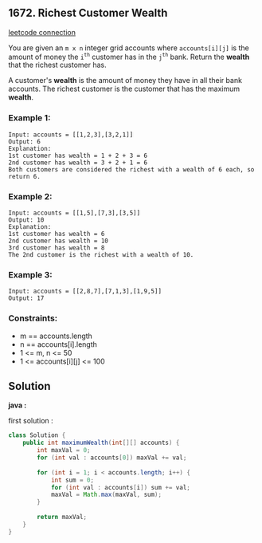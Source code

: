 ## 1672. Richest Customer Wealth

[leetcode connection](https://leetcode.com/problems/richest-customer-wealth/)

You are given an `m x n` integer grid accounts where `accounts[i][j]` is the amount of money the `i`<sup>`th`</sup> customer has in the `j`<sup>`th`</sup> bank. Return the **wealth** that the richest customer has.

A customer's **wealth** is the amount of money they have in all their bank accounts. The richest customer is the customer that has the maximum **wealth**.

### Example 1:
```
Input: accounts = [[1,2,3],[3,2,1]]
Output: 6
Explanation:
1st customer has wealth = 1 + 2 + 3 = 6
2nd customer has wealth = 3 + 2 + 1 = 6
Both customers are considered the richest with a wealth of 6 each, so return 6.
```

### Example 2:
```
Input: accounts = [[1,5],[7,3],[3,5]]
Output: 10
Explanation: 
1st customer has wealth = 6
2nd customer has wealth = 10 
3rd customer has wealth = 8
The 2nd customer is the richest with a wealth of 10.
```

### Example 3:
```
Input: accounts = [[2,8,7],[7,1,3],[1,9,5]]
Output: 17
```

### Constraints:

* m == accounts.length
* n == accounts[i].length
* 1 <= m, n <= 50
* 1 <= accounts[i][j] <= 100

## Solution

**java :**

first solution :
```java
class Solution {
    public int maximumWealth(int[][] accounts) {
        int maxVal = 0;
        for (int val : accounts[0]) maxVal += val;
        
        for (int i = 1; i < accounts.length; i++) {
            int sum = 0;
            for (int val : accounts[i]) sum += val;
            maxVal = Math.max(maxVal, sum);
        }
        
        return maxVal;
    }
}
```